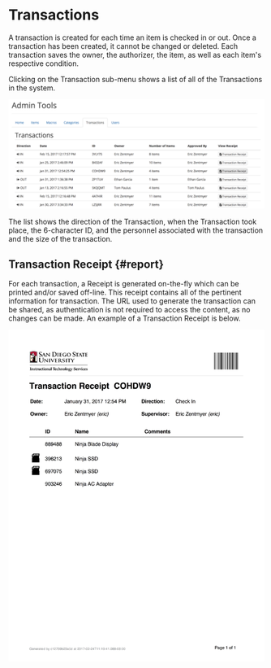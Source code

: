 # Transactions

A transaction is created for each time an item is checked in or out. Once a transaction has been created, it cannot be changed or deleted. Each transaction saves the owner, the authorizer, the item, as well as each item's respective condition.

Clicking on the Transaction sub-menu shows a list of all of the Transactions in the system.

![](/assets/Admin-Transaction-List.png)

The list shows the direction of the Transaction, when the Transaction took place, the 6-character ID, and the personnel associated with the transaction and the size of the transaction.

## Transaction Receipt {#report}

For each transaction, a Receipt is generated on-the-fly which can be printed and/or saved off-line. This receipt contains all of the pertinent information for transaction. The URL used to generate the transaction can be shared, as authentication is not required to access the content, as no changes can be made. An example of a Transaction Receipt is below.

![](/assets/transaction-example.jpg)


